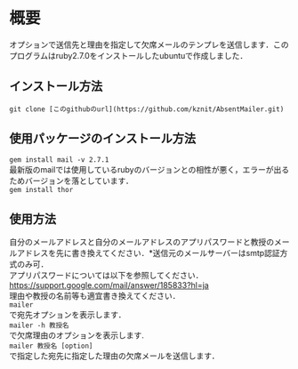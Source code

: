 # 概要
オプションで送信先と理由を指定して欠席メールのテンプレを送信します．このプログラムはruby2.7.0をインストールしたubuntuで作成しました．

## インストール方法
```git clone [このgithubのurl](https://github.com/kznit/AbsentMailer.git)```

## 使用パッケージのインストール方法
```gem install mail -v 2.7.1```  
最新版のmailでは使用しているrubyのバージョンとの相性が悪く，エラーが出るためバージョンを落としています．  
```gem install thor```

## 使用方法
自分のメールアドレスと自分のメールアドレスのアプリパスワードと教授のメールアドレスを先に書き換えてください．*送信元のメールサーバーはsmtp認証方式のみ可．  
アプリパスワードについては以下を参照してください．  https://support.google.com/mail/answer/185833?hl=ja  
理由や教授の名前等も適宜書き換えてください．  
``mailer``  
で宛先オプションを表示します．  
``mailer -h 教授名``  
で欠席理由のオプションを表示します.  
``mailer 教授名 [option]``  
で指定した宛先に指定した理由の欠席メールを送信します．





